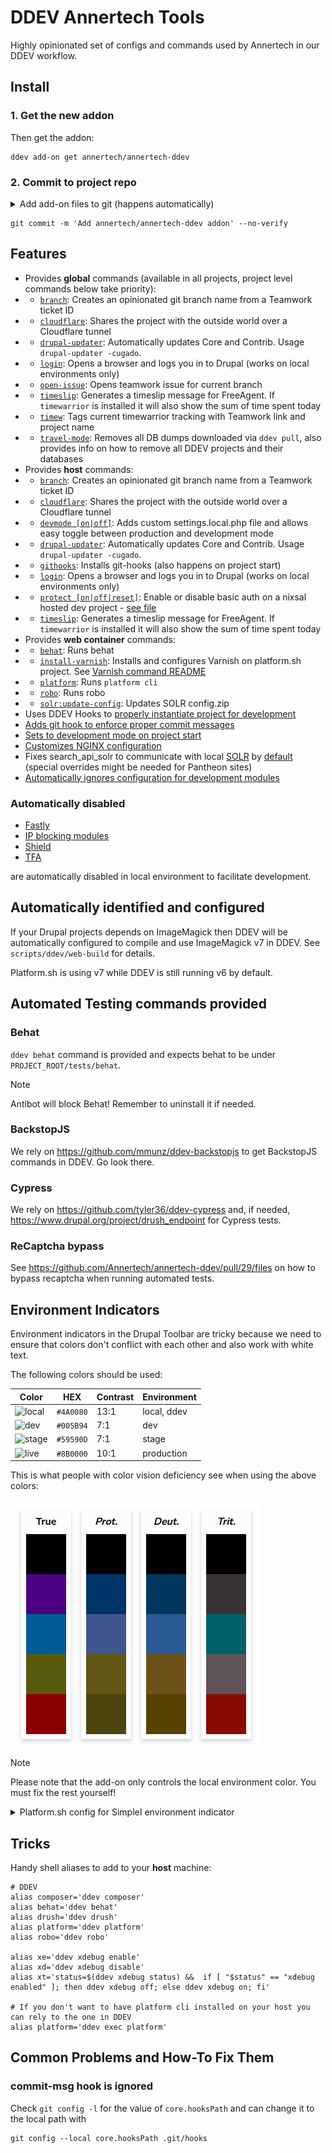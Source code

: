 # DDEV Annertech Tools

Highly opinionated set of configs and commands used by Annertech in our DDEV workflow.

## Install

### 1. Get the new addon

Then get the addon:
```
ddev add-on get annertech/annertech-ddev
```

### 2. Commit to project repo

<details>
    <summary>
      Add add-on files to git (happens automatically)
    </summary>

```
git add .ddev/commands/host/branch -f
git add .ddev/commands/host/cex -f
git add .ddev/commands/host/cim -f
git add .ddev/commands/host/cr -f
git add .ddev/commands/host/cloudflare -f
git add .ddev/commands/host/drupal-updater -f
git add .ddev/commands/host/devmode -f
git add .ddev/commands/host/githooks -f
git add .ddev/commands/host/login -f
git add .ddev/commands/host/protect -f
git add .ddev/commands/host/remote-db -f
git add .ddev/commands/host/timeslip -f
git add .ddev/commands/web/behat -f
git add .ddev/commands/web/robo -f
git add .ddev/commands/web/platform -f
git add .ddev/commands/web/solr-update-config -f

git add .ddev/nginx/ -f
git add .ddev/scripts/ -f

git add .ddev/config.annertech.yaml -f
git add .ddev/settings.local.*mode.php -f

git add .ddev/.env -f

git add .ddev/addon-metadata/ -f

git add .vscode -f
```
</details>

```
git commit -m 'Add annertech/annertech-ddev addon' --no-verify
```

## Features

- Provides **global** commands (available in all projects, project level commands below take priority):
- - [`branch`](commands/host/branch): Creates an opinionated git branch name from a Teamwork ticket ID
- - [`cloudflare`](commands/host/cloudflare): Shares the project with the outside world over a Cloudflare tunnel
- - [`drupal-updater`](commands/host/drupal-updater): Automatically updates Core and Contrib. Usage `drupal-updater -cugado`.
- - [`login`](commands/host/login): Opens a browser and logs you in to Drupal (works on local environments only)
- - [`open-issue`](commands/host/open-issue): Opens teamwork issue for current branch
- - [`timeslip`](commands/host/timeslip): Generates a timeslip message for FreeAgent. If `timewarrior` is installed it will also show the sum of time spent today
- - [`timew`](commands/host/timew): Tags current timewarrior tracking with Teamwork link and project name
- - [`travel-mode`](commands/host/travel-mode): Removes all DB dumps 
    downloaded via `ddev pull`, also provides info on how to remove all DDEV 
    projects and their databases
- Provides **host** commands:
- - [`branch`](commands/host/branch): Creates an opinionated git branch name from a Teamwork ticket ID
- - [`cloudflare`](commands/host/cloudflare): Shares the project with the outside world over a Cloudflare tunnel
- - [`devmode [on|off]`](commands/host/devmode): Adds custom settings.local.php file and allows easy toggle between production and development mode
- - [`drupal-updater`](commands/host/drupal-updater): Automatically updates Core and Contrib. Usage `drupal-updater -cugado`.
- - [`githooks`](commands/host/githooks): Installs git-hooks (also happens on project start)
- - [`login`](commands/host/login): Opens a browser and logs you in to Drupal (works on local environments only)
- - [`protect [on|off|reset]`](commands/host/protect): Enable or disable basic auth on a nixsal hosted dev project - [see file](commands/host/protect)
- - [`timeslip`](commands/host/timeslip): Generates a timeslip message for FreeAgent. If `timewarrior` is installed it will also show the sum of time spent today
- Provides **web container** commands:
- - [`behat`](commands/web/behat): Runs behat
- - [`install-varnish`](commands/web/install-varnish): Installs and configures Varnish on platform.sh project. See [Varnish command README](scripts/varnish/README.md)
- - [`platform`](commands/web/platform): Runs `platform cli`
- - [`robo`](commands/web/robo): Runs robo
- - [`solr:update-config`](commands/web/solr-update-config): Updates SOLR config.zip
- Uses DDEV Hooks to [properly instantiate project for development](config.hooks.yaml)
- [Adds git hook to enforce proper commit messages](scripts/git-hooks/commit-msg)
- [Sets to development mode on project start](config.annertech.yaml#L3)
- [Customizes NGINX configuration](nginx)
- Fixes search_api_solr to communicate with local [SOLR](ddev/ddev-drupal-solr) by [default](settings.local.devmode.php#L21) (special overrides might be needed for Pantheon sites)
- [Automatically ignores configuration for development modules](settings.local.devmode.php#L170)

### Automatically disabled

- [Fastly](settings.local.devmode.php#L4$)
- [IP blocking modules](settings.local.devmode.php#L41)
- [Shield](settings.local.devmode.php#L35)
- [TFA](settings.local.devmode.php#L38)

are automatically disabled in local environment to facilitate development.

## Automatically identified and configured

If your Drupal projects depends on ImageMagick then DDEV will be
automatically configured to compile and use ImageMagick v7 in DDEV. See
`scripts/ddev/web-build` for details.

Platform.sh is using v7 while DDEV is still running v6 by default.

## Automated Testing commands provided

### Behat

`ddev behat` command is provided and expects behat to be under `PROJECT_ROOT/tests/behat`.

> [!NOTE]
>
> Antibot will block Behat! Remember to uninstall it if needed.

### BackstopJS

We rely on https://github.com/mmunz/ddev-backstopjs to get BackstopJS commands in DDEV. Go look there.

### Cypress

We rely on https://github.com/tyler36/ddev-cypress and, if needed, 
https://www.drupal.org/project/drush_endpoint for Cypress tests.

### ReCaptcha bypass

See https://github.com/Annertech/annertech-ddev/pull/29/files on how to bypass recaptcha when running automated tests.

## Environment Indicators

Environment indicators in the Drupal Toolbar are tricky because we need to ensure that colors don't conflict with each other and also work with white text.

The following colors should be used:

| Color                                                              | HEX       | Contrast | Environment |
|--------------------------------------------------------------------|-----------|----------|-------------|
| ![local](https://placehold.co/120x40/4A0080/white?text=local-ddev) | `#4A0080` | 13:1     | local, ddev |
| ![dev](https://placehold.co/120x40/005B94/white?text=development)  | `#005B94` | 7:1      | dev         |
| ![stage](https://placehold.co/120x40/59590D/white?text=staging)    | `#59590D` | 7:1      | stage       |
| ![live](https://placehold.co/120x40/8b0000/white?text=production)  | `#8B0000` | 10:1     | production  |

This is what people with color vision deficiency see when using the above colors:

![Environment Indicator color palette](assets/color_palette.png)

> [!NOTE]
>
> Please note that the add-on only controls the local environment color.
> You must fix the rest yourself!

<details>
    <summary>
        Platform.sh config for SimpleI environment indicator
    </summary>
    <pre><code>
// Per environment settings:
// Configure environment indicator (simplei)
if (isset($platformsh->branch)) {
  // Production type environment.
  if ($platformsh->branch == 'main' || $platformsh->onDedicated()) {
    $settings['simple_environment_indicator'] = '#8B0000 LIVE';
  }
  // Staging type environment
  else if ($platformsh->branch == 'stage') {
    $settings['simple_environment_indicator'] = '#59590D STAGE';
  }
  // Development type environment.
  else {
    $settings['simple_environment_indicator'] = '#005B94 DEV';
  }
}
    </code></pre>
</details>

## Tricks

Handy shell aliases to add to your **host** machine:
```
# DDEV
alias composer='ddev composer'
alias behat='ddev behat'
alias drush='ddev drush'
alias platform='ddev platform'
alias robo='ddev robo'

alias xe='ddev xdebug enable'
alias xd='ddev xdebug disable'
alias xt='status=$(ddev xdebug status) &&  if [ "$status" == "xdebug enabled" ]; then ddev xdebug off; else ddev xdebug on; fi' 

# If you don't want to have platform cli installed on your host you can rely to the one in DDEV
alias platform='ddev exec platform'
```

## Common Problems and How-To Fix Them

### commit-msg hook is ignored

Check `git config -l` for the value of `core.hooksPath` and can change it to the local path with

```
git config --local core.hooksPath .git/hooks
```
